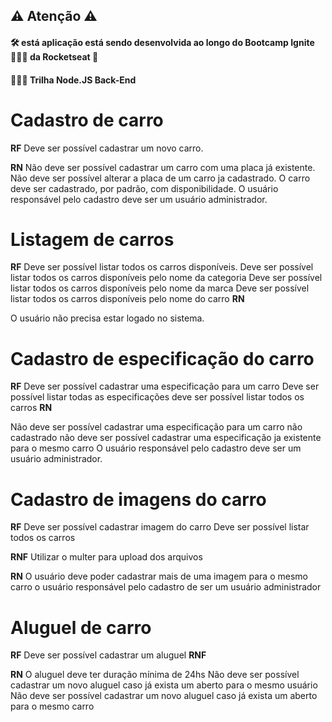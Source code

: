 ## ⚠️ Atenção ⚠️
#### 🛠️ está aplicação está sendo desenvolvida ao longo do Bootcamp Ignite 🧑🏿‍🚀 da Rocketseat 🚀
#### 🧑🏿‍💻 Trilha Node.JS Back-End

# Cadastro de carro

**RF**
Deve ser possível cadastrar um novo carro.

**RN**
Não deve ser possível cadastrar um carro com uma placa já existente.
Não deve ser possível alterar a placa de um carro ja cadastrado.
O carro deve ser cadastrado, por padrão, com disponibilidade.
O usuário responsável pelo cadastro deve ser um usuário administrador.

# Listagem de carros

**RF**
Deve ser possível listar todos os carros disponíveis.
Deve ser possível listar todos os carros disponíveis pelo nome da categoria 
Deve ser possível listar todos os carros disponíveis pelo nome da marca
Deve ser possível listar todos os carros disponíveis pelo nome do carro 
**RN**

O usuário não precisa estar logado no sistema.


# Cadastro de especificação do carro


**RF**
Deve ser possível cadastrar uma especificação para um carro
Deve ser possível listar todas as especificações
deve ser possível  listar todos os carros
**RN**

Não deve ser possível cadastrar uma especificação para um carro não cadastrado
não deve ser possível cadastrar uma especificação ja existente para o mesmo carro
O usuário responsável pelo cadastro deve ser um usuário administrador.


# Cadastro de imagens do carro

**RF**
Deve ser possível cadastrar imagem do carro
Deve ser possível listar todos os carros


**RNF**
Utilizar o multer para upload dos arquivos

**RN**
O usuário deve poder cadastrar mais de uma imagem para o mesmo carro
o usuário responsável pelo cadastro de ser um usuário administrador

# Aluguel de carro

**RF**
Deve ser possível cadastrar um aluguel
**RNF**

**RN**
O aluguel deve ter duração mínima de 24hs
Não deve ser possível cadastrar um novo aluguel caso já exista um aberto para o mesmo usuário
Não deve ser possível cadastrar um novo aluguel caso já exista um aberto para o mesmo carro

